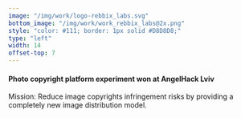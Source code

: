 ```yaml
---
image: "/img/work/logo-rebbix_labs.svg"
bottom_image: "/img/work/work_rebbix_labs@2x.png"
style: "color: #111; border: 1px solid #D8D8D8;"
type: "left"
width: 14
offset-top: 7
---
```

#### Photo copyright platform experiment won at AngelHack Lviv
Mission: Reduce image copyrights infringement risks by providing a completely new image distribution model.

